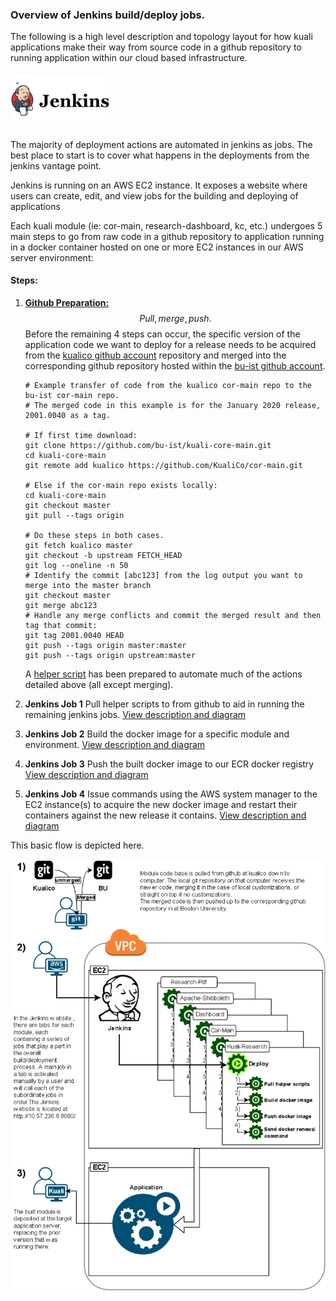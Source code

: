 ### Overview of Jenkins build/deploy jobs.

The following is a high level description and topology layout for how kuali applications make their way from source code in a github repository to running application within our cloud based infrastructure.

#### <img src="images\jenkins1-halfsize.png" alt="jenkins1"/>

The majority of deployment actions are automated in jenkins as jobs. The best place to start is to cover what happens in the deployments from the jenkins vantage point.

Jenkins is running on an AWS EC2 instance. It exposes a website where users can create, edit, and view jobs for the building and deploying of applications

Each kuali module (ie: cor-main, research-dashboard, kc, etc.) undergoes 5 main steps to go from raw code in a github repository to application running in a docker container hosted on one or more EC2 instances in our AWS server environment:

#### Steps:

1. <u>**Github Preparation:**</u>
   $$
   Pull, merge, push.
   $$
   Before the remaining 4 steps can occur, the specific version of the application code we want to deploy for a release needs to be acquired from the [kualico github account](https://github.com/kualico/) repository and merged into the corresponding github repository hosted within the [bu-ist github account](https://github.com/bu-ist?q=&type=&language=).

   ```
   # Example transfer of code from the kualico cor-main repo to the bu-ist cor-main repo.
   # The merged code in this example is for the January 2020 release, 2001.0040 as a tag.
   
   # If first time download:
   git clone https://github.com/bu-ist/kuali-core-main.git
   cd kuali-core-main
   git remote add kualico https://github.com/KualiCo/cor-main.git
   
   # Else if the cor-main repo exists locally:
   cd kuali-core-main
   git checkout master
   git pull --tags origin 
   
   # Do these steps in both cases.
   git fetch kualico master
   git checkout -b upstream FETCH_HEAD
   git log --oneline -n 50
   # Identify the commit [abc123] from the log output you want to merge into the master branch
   git checkout master
   git merge abc123
   # Handle any merge conflicts and commit the merged result and then tag that commit:
   git tag 2001.0040 HEAD
   git push --tags origin master:master
   git push --tags origin upstream:master
   ```

   

   A [helper script](ReleashPrepHelperScript.md) has been prepared to automate much of the actions detailed above (all except merging). 
   
      
   
2. **Jenkins Job 1**
   Pull helper scripts to from github to aid in running the remaining jenkins jobs.
   [View description and diagram](Jenkins1.md) 
       

3. **Jenkins Job 2**
   Build the docker image for a specific module and environment.
   [View description and diagram](Jenkins2.md)
       

4. **Jenkins Job 3**
   Push the built docker image to our ECR docker registry
   [View description and diagram](Jenkins3.md)
       

5. **Jenkins Job 4**
   Issue commands using the AWS system manager to the EC2 instance(s) to acquire the new docker image and restart their containers against the new release it contains.
   [View description and diagram](Jenkins4.md)




This basic flow is depicted here.

<img src="images\deployment1.png" alt="deployment1"/>


